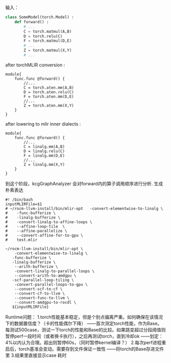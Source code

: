 
输入：
```python
class SomeModel(torch.Model) :
    def forward() :
        # ...
        C = torch.matmul(A,B)
        D = torch.relu(C)
        F = torch.matmul(D,E)
        # ...
        Z = torch.matmul(X,Y)
        # ...
```

after torchMLIR conversion :
```mlir
module{
    func.func @forward() {
        //...
        C = torch.aten.mm(A,B)
        D = torch.aten.relu(C)
        F = torch.aten.mm(D,E)
        //...
        Z = torch.aten.mm(X,Y)
    }
}

```
after lowering to mlir inner dialects :
```mlir
module{
    func.func @forward() {
        //...
        C = linalg.mm(A,B)
        D = linalg.relu(C)
        F = linalg.mm(D,E)
        //...
        Z = linalg.mm(X,Y)
    }
}

```

到这个阶段，kcgGraphAnalyzer 会对forward内的算子调用顺序进行分析. 生成朴素表达
```mlir
#! /bin/bash
inputMLIRFile=$1
# ~/rocm-llvm-install/bin/mlir-opt   -convert-elementwise-to-linalg \
#    -func-bufferize \
#    -linalg-bufferize \
#    -convert-linalg-to-affine-loops \
#    --affine-loop-tile  \
#    --affine-parallelize \
#    --convert-affine-for-to-gpu \
#    test.mlir 

~/rocm-llvm-install/bin/mlir-opt \
    -convert-elementwise-to-linalg \
   -func-bufferize \
   -linalg-bufferize \
    --arith-bufferize \
    -convert-linalg-to-parallel-loops \
    --convert-arith-to-amdgpu \
   -scf-parallel-loop-tiling \
    -convert-parallel-loops-to-gpu \
    --convert-scf-to-cf \
    --convert-cf-to-llvm \
    --convert-func-to-llvm \
    --convert-amdgpu-to-rocdl \
   ${inputMLIRFile} 

```

Runtime问题：
1.torch性能基本稳定，但是个别点偏离严重。如何确保在该情况下的数据置信度？（卡的性能偶尔下降）
——首次测定torch性能，作为Base。每测试500case，测试一下torch的性能和Base的比较。如果跳变超过分段阈值则暂停perf一段时间（或者换卡执行），之后再测试torch，直到冷却ok
——划定：4%以内认为合理。超出则暂停60s，（同时暂停kernel编译？）
2.每次perf进程重启后，torch基准会变动。需要存到文件保证一致性
——将torch的Base存进文件里
3.结果里直接显示case 耗时